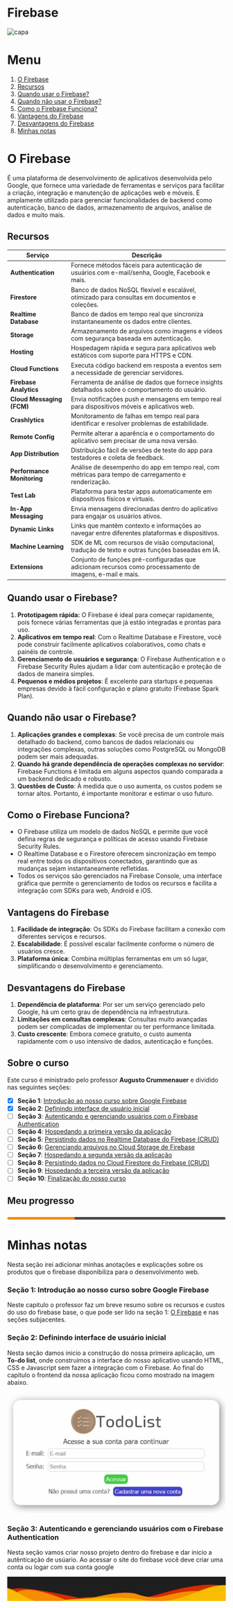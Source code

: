 # Firebase

![capa](https://github.com/user-attachments/assets/de9f0919-ba03-4d59-89ce-7c12cf485ba6)

# Menu

1. [O Firebase](#o-firebase)
2. [Recursos](#recursos)
3. [Quando usar o Firebase?](#quando-usar-o-firebase)
4. [Quando não usar o Firebase?](#quando-não-usar-o-firebase)
5. [Como o Firebase Funciona?](#como-o-firebase-funciona)
6. [Vantagens do Firebase](#vantagens-do-firebase)
7. [Desvantagens do Firebase](#desvantagens-do-firebase)
8. [Minhas notas](#minhas-notas)

# O Firebase

É uma plataforma de desenvolvimento de aplicativos desenvolvida pelo Google, que fornece uma variedade de ferramentas e serviços para facilitar a criação, integração e manutenção de aplicações web e móveis. É amplamente utilizado para gerenciar funcionalidades de backend como autenticação, banco de dados, armazenamento de arquivos, análise de dados e muito mais.

## Recursos

| Serviço                    | Descrição                                                                                                 |
| -------------------------- | --------------------------------------------------------------------------------------------------------- |
| **Authentication**         | Fornece métodos fáceis para autenticação de usuários com e-mail/senha, Google, Facebook e mais.           |
| **Firestore**              | Banco de dados NoSQL flexível e escalável, otimizado para consultas em documentos e coleções.             |
| **Realtime Database**      | Banco de dados em tempo real que sincroniza instantaneamente os dados entre clientes.                     |
| **Storage**                | Armazenamento de arquivos como imagens e vídeos com segurança baseada em autenticação.                    |
| **Hosting**                | Hospedagem rápida e segura para aplicativos web estáticos com suporte para HTTPS e CDN.                   |
| **Cloud Functions**        | Executa código backend em resposta a eventos sem a necessidade de gerenciar servidores.                   |
| **Firebase Analytics**     | Ferramenta de análise de dados que fornece insights detalhados sobre o comportamento do usuário.          |
| **Cloud Messaging (FCM)**  | Envia notificações push e mensagens em tempo real para dispositivos móveis e aplicativos web.             |
| **Crashlytics**            | Monitoramento de falhas em tempo real para identificar e resolver problemas de estabilidade.              |
| **Remote Config**          | Permite alterar a aparência e o comportamento do aplicativo sem precisar de uma nova versão.              |
| **App Distribution**       | Distribuição fácil de versões de teste do app para testadores e coleta de feedback.                       |
| **Performance Monitoring** | Análise de desempenho do app em tempo real, com métricas para tempo de carregamento e renderização.       |
| **Test Lab**               | Plataforma para testar apps automaticamente em dispositivos físicos e virtuais.                           |
| **In-App Messaging**       | Envia mensagens direcionadas dentro do aplicativo para engajar os usuários ativos.                        |
| **Dynamic Links**          | Links que mantêm contexto e informações ao navegar entre diferentes plataformas e dispositivos.           |
| **Machine Learning**       | SDK de ML com recursos de visão computacional, tradução de texto e outras funções baseadas em IA.         |
| **Extensions**             | Conjunto de funções pré-configuradas que adicionam recursos como processamento de imagens, e-mail e mais. |

## Quando usar o Firebase?

1. **Prototipagem rápida:** O Firebase é ideal para começar rapidamente, pois fornece várias ferramentas que já estão integradas e prontas para uso.
2. **Aplicativos em tempo real**: Com o Realtime Database e Firestore, você pode construir facilmente aplicativos colaborativos, como chats e painéis de controle.
3. **Gerenciamento de usuários e segurança**: O Firebase Authentication e o Firebase Security Rules ajudam a lidar com autenticação e proteção de dados de maneira simples.
4. **Pequenos e médios projetos**: É excelente para startups e pequenas empresas devido à fácil configuração e plano gratuito (Firebase Spark Plan).

## Quando não usar o Firebase?

1. **Aplicações grandes e complexas**: Se você precisa de um controle mais detalhado do backend, como bancos de dados relacionais ou integrações complexas, outras soluções como PostgreSQL ou MongoDB podem ser mais adequadas.
2. **Quando há grande dependência de operações complexas no servidor**: Firebase Functions é limitada em alguns aspectos quando comparada a um backend dedicado e robusto.
3. **Questões de Custo**: À medida que o uso aumenta, os custos podem se tornar altos. Portanto, é importante monitorar e estimar o uso futuro.

## Como o Firebase Funciona?

- O Firebase utiliza um modelo de dados NoSQL e permite que você defina regras de segurança e políticas de acesso usando Firebase Security Rules.
- O Realtime Database e o Firestore oferecem sincronização em tempo real entre todos os dispositivos conectados, garantindo que as mudanças sejam instantaneamente refletidas.
- Todos os serviços são gerenciados na Firebase Console, uma interface gráfica que permite o gerenciamento de todos os recursos e facilita a integração com SDKs para web, Android e iOS.

## Vantagens do Firebase

1. **Facilidade de integração**: Os SDKs do Firebase facilitam a conexão com diferentes serviços e recursos.
2. **Escalabilidade**: É possível escalar facilmente conforme o número de usuários cresce.
3. **Plataforma única**: Combina múltiplas ferramentas em um só lugar, simplificando o desenvolvimento e gerenciamento.

## Desvantagens do Firebase

1. **Dependência de plataforma**: Por ser um serviço gerenciado pelo Google, há um certo grau de dependência na infraestrutura.
2. **Limitações em consultas complexas**: Consultas muito avançadas podem ser complicadas de implementar ou ter performance limitada.
3. **Custo crescente**: Embora comece gratuito, o custo aumenta rapidamente com o uso intensivo de dados, autenticação e funções.

## Sobre o curso

Este curso é ministrado pelo professor **Augusto Crummenauer** e dividido nas seguintes seções:

- [x] **Seção 1**: [Introdução ao nosso curso sobre Google Firebase](#introdução-ao-nosso-curso-sobre-google-firebase)
- [x] **Seção 2**: [Definindo interface de usuário inicial](#seção-2-definindo-interface-de-usuário-inicial)
- [ ] **Seção 3**: [Autenticando e gerenciando usuários com o Firebase Authentication](#seção-3-autenticando-e-gerenciando-usuários-com-o-firebase-authentication)
- [ ] **Seção 4**: [Hospedando a primeira versão da aplicação](#seção-4-hospedando-a-primeira-versão-da-aplicação)
- [ ] **Seção 5**: [Persistindo dados no Realtime Database do Firebase (CRUD)](#seção-5-persistindo-dados-no-realtime-database-do-firebase-crud)
- [ ] **Seção 6**: [Gerenciando arquivos no Cloud Storage de Firebase](#seção-6-gerenciando-arquivos-no-cloud-storage-de-firebase)
- [ ] **Seção 7**: [Hospedando a segunda versão da aplicação](#seção-7-hospedando-a-segunda-versão-da-aplicação)
- [ ] **Seção 8**: [Persistindo dados no Cloud Firestore do Firebase (CRUD)](#seção-8-persistindo-dados-no-cloud-firestore-do-firebase-crud)
- [ ] **Seção 9**: [Hospedando a terceira versão da aplicação](#seção-9-hospedando-a-terceira-versão-da-aplicação)
- [ ] **Seção 10**: [Finalização do nosso curso](#seção-10-finalização-do-nosso-curso)

## Meu progresso

![alt text](3.png)

# Minhas notas

Nesta seção irei adicionar minhas anotações e explicações sobre os produtos que o firebase disponibiliza para o desenvolvimento web.

### **Seção 1:** Introdução ao nosso curso sobre Google Firebase

Neste capitulo o professor faz um breve resumo sobre os recursos e custos do uso do firebase base, o que pode ser lido na seção 1: [O Firebase](#o-firebase) e nas seções subjacentes.

### **Seção 2:** Definindo interface de usuário inicial

Nesta seção damos inicio a construção do nossa primeira aplicação, um **To-do list**, onde construimos a interface do nosso aplicativo usando HTML, CSS e Javascript sem fazer a integração com o Firebase. Ao final do capitulo o frontend da nossa aplicação ficou como mostrado na imagem abaixo.

![alt text](image-1.png)

### **Seção 3**: Autenticando e gerenciando usuários com o Firebase Authentication

Nesta seção vamos criar nosso projeto dentro do firebase e dar inicio a autênticação de usúario.
Ao acessar o site do firebase você deve criar uma conta ou logar com sua conta google

![alt text](<footer firebase.png>)
